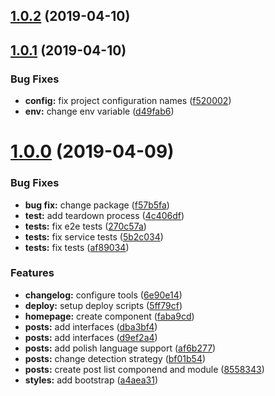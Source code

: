 <a name="1.0.2"></a>
## [1.0.2](https://github.com/Jaason/test-facebook/compare/v1.0.1...v1.0.2) (2019-04-10)



<a name="1.0.1"></a>
## [1.0.1](https://github.com/Jaason/test-facebook/compare/v1.0.0...v1.0.1) (2019-04-10)


### Bug Fixes

* **config:** fix project configuration names ([f520002](https://github.com/Jaason/test-facebook/commit/f520002))
* **env:** change env variable ([d49fab6](https://github.com/Jaason/test-facebook/commit/d49fab6))



<a name="1.0.0"></a>
# [1.0.0](https://github.com/Jaason/test-facebook/compare/6e90e14...v1.0.0) (2019-04-09)


### Bug Fixes

* **bug fix:** change package ([f57b5fa](https://github.com/Jaason/test-facebook/commit/f57b5fa))
* **test:** add teardown process ([4c406df](https://github.com/Jaason/test-facebook/commit/4c406df))
* **tests:** fix e2e tests ([270c57a](https://github.com/Jaason/test-facebook/commit/270c57a))
* **tests:** fix service tests ([5b2c034](https://github.com/Jaason/test-facebook/commit/5b2c034))
* **tests:** fix tests ([af89034](https://github.com/Jaason/test-facebook/commit/af89034))


### Features

* **changelog:** configure tools ([6e90e14](https://github.com/Jaason/test-facebook/commit/6e90e14))
* **deploy:** setup deploy scripts ([5ff79cf](https://github.com/Jaason/test-facebook/commit/5ff79cf))
* **homepage:** create component ([faba9cd](https://github.com/Jaason/test-facebook/commit/faba9cd))
* **posts:** add interfaces ([dba3bf4](https://github.com/Jaason/test-facebook/commit/dba3bf4))
* **posts:** add interfaces ([d9ef2a4](https://github.com/Jaason/test-facebook/commit/d9ef2a4))
* **posts:** add polish language support ([af6b277](https://github.com/Jaason/test-facebook/commit/af6b277))
* **posts:** change detection strategy ([bf01b54](https://github.com/Jaason/test-facebook/commit/bf01b54))
* **posts:** create post list componend and module ([8558343](https://github.com/Jaason/test-facebook/commit/8558343))
* **styles:** add bootstrap ([a4aea31](https://github.com/Jaason/test-facebook/commit/a4aea31))



